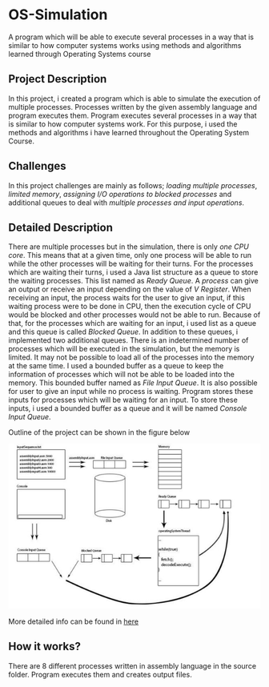 # OS-Simulation
A program which will be able to execute several processes in a way that is similar to how computer systems works using methods and algorithms learned through Operating Systems course

## Project Description
  In this project, i created a program which is able to simulate the execution of multiple processes. Processes written by the given assembly language and program executes them. Program executes several processes in a way that is similar to how computer systems work. For this purpose, i used the methods and algorithms i have learned throughout the Operating System Course. 
## Challenges
  In this project challenges are mainly as follows; *loading multiple processes*, *limited memory*, *assigning I/O operations to blocked processes* and additional queues to deal with *multiple processes and input operations*.
  
## Detailed Description
  There are multiple processes but in the simulation, there is only *one CPU core*. This means that at a given time, only one process will be able to run while the other processes will be waiting for their turns. For the processes which are waiting their turns, i used a Java list structure as a queue to store the waiting processes. This list named as *Ready Queue*. 
  A *process* can give an output or receive an input depending on the value of *V Register*. When receiving an input, the process waits for the user to give an input, if this waiting process were to be done in CPU, then the execution cycle of CPU would be blocked and other processes would not be able to run. Because of that, for the processes which are waiting for an input, i used list as a queue and this queue is called *Blocked Queue*.
  In addition to these queues, i implemented two additional queues. There is an indetermined number of processes which will be executed in the simulation, but the memory is limited. It may not be possible to load all of the processes into the memory at the same time. I used a bounded buffer as a queue to keep the information of processes which will not be able to be loaded into the memory. This bounded buffer named as *File Input Queue*. 
  It is also possible for user to give an input while no process is waiting. Program stores these inputs for processes which will be waiting for an input. To store these inputs, i used a bounded buffer as a queue and it will be named *Console Input Queue*.

Outline of the project can be shown in the figure below

![](https://github.com/bubblecounter/OS-Simulation/blob/master/OS-simulation.jpg)
 
 More detailed info can be found in [here](https://github.com/bubblecounter/OS-Simulation/blob/master/CS307%20TermProject.pdf)
 
## How it works?
  There are 8 different processes written in assembly language in the source folder. Program executes them and creates output files. 
  

